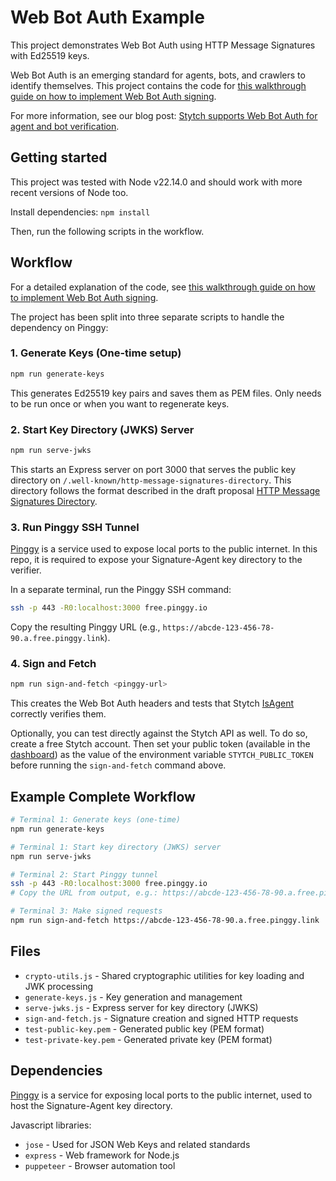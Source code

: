 # Web Bot Auth Example

This project demonstrates Web Bot Auth using HTTP Message Signatures with Ed25519 keys.

Web Bot Auth is an emerging standard for agents, bots, and crawlers to identify themselves.
This project contains the code for [this walkthrough guide on how to implement Web Bot Auth signing](https://stytch.com/blog/how-to-implement-web-bot-auth-signing).

For more information, see our blog post: [Stytch supports Web Bot Auth for agent and bot verification](https://stytch.com/blog/stytch-supports-web-bot-auth).

## Getting started

This project was tested with Node v22.14.0 and should work with more recent versions of Node too.

Install dependencies: `npm install`

Then, run the following scripts in the workflow.

## Workflow

For a detailed explanation of the code, see [this walkthrough guide on how to implement Web Bot Auth signing](https://stytch.com/blog/how-to-implement-web-bot-auth-signing).

The project has been split into three separate scripts to handle the dependency on Pinggy:

### 1. Generate Keys (One-time setup)
```bash
npm run generate-keys
```
This generates Ed25519 key pairs and saves them as PEM files.
Only needs to be run once or when you want to regenerate keys.

### 2. Start Key Directory (JWKS) Server
```bash
npm run serve-jwks
```
This starts an Express server on port 3000 that serves the public key directory on `/.well-known/http-message-signatures-directory`.
This directory follows the format described in the draft proposal [HTTP Message Signatures Directory](https://datatracker.ietf.org/doc/draft-meunier-http-message-signatures-directory/).

### 3. Run Pinggy SSH Tunnel

[Pinggy](https://pinggy.io) is a service used to expose local ports to the public internet.
In this repo, it is required to expose your Signature-Agent key directory to the verifier.

In a separate terminal, run the Pinggy SSH command:
```bash
ssh -p 443 -R0:localhost:3000 free.pinggy.io
```
Copy the resulting Pinggy URL (e.g., `https://abcde-123-456-78-90.a.free.pinggy.link`).

### 4. Sign and Fetch
```bash
npm run sign-and-fetch <pinggy-url>
```
This creates the Web Bot Auth headers and tests that Stytch [IsAgent](https://isagent.dev) correctly verifies them.

Optionally, you can test directly against the Stytch API as well.
To do so, create a free Stytch account.
Then set your public token (available in the [dashboard](https://stytch.com/dashboard)) as the value of the environment variable `STYTCH_PUBLIC_TOKEN` before running the `sign-and-fetch` command above.

## Example Complete Workflow

```bash
# Terminal 1: Generate keys (one-time)
npm run generate-keys

# Terminal 1: Start key directory (JWKS) server
npm run serve-jwks

# Terminal 2: Start Pinggy tunnel
ssh -p 443 -R0:localhost:3000 free.pinggy.io
# Copy the URL from output, e.g.: https://abcde-123-456-78-90.a.free.pinggy.link

# Terminal 3: Make signed requests
npm run sign-and-fetch https://abcde-123-456-78-90.a.free.pinggy.link
```

## Files

- `crypto-utils.js` - Shared cryptographic utilities for key loading and JWK processing
- `generate-keys.js` - Key generation and management
- `serve-jwks.js` - Express server for key directory (JWKS)
- `sign-and-fetch.js` - Signature creation and signed HTTP requests
- `test-public-key.pem` - Generated public key (PEM format)
- `test-private-key.pem` - Generated private key (PEM format)

## Dependencies

[Pinggy](https://pinggy.io) is a service for exposing local ports to the public internet,
used to host the Signature-Agent key directory.

Javascript libraries:

- `jose` - Used for JSON Web Keys and related standards
- `express` - Web framework for Node.js
- `puppeteer` - Browser automation tool
